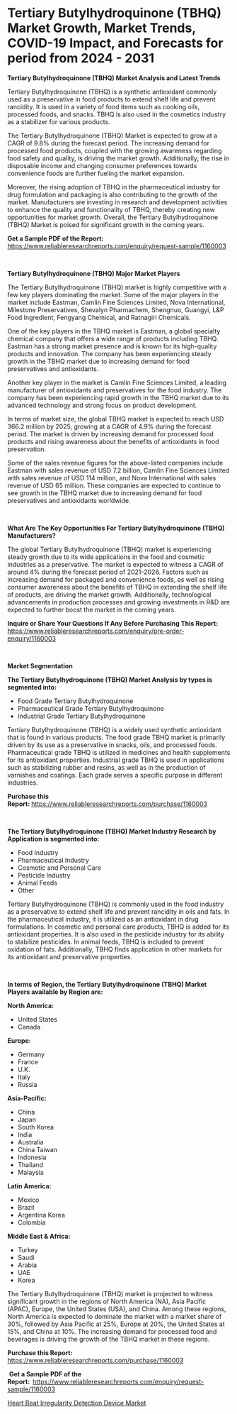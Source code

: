 <p><h1>Tertiary Butylhydroquinone (TBHQ) Market Growth, Market Trends, COVID-19 Impact, and Forecasts for period from 2024 - 2031</h1></p><p><strong>Tertiary Butylhydroquinone (TBHQ) Market Analysis and Latest Trends</strong></p>
<p><p>Tertiary Butylhydroquinone (TBHQ) is a synthetic antioxidant commonly used as a preservative in food products to extend shelf life and prevent rancidity. It is used in a variety of food items such as cooking oils, processed foods, and snacks. TBHQ is also used in the cosmetics industry as a stabilizer for various products.</p><p>The Tertiary Butylhydroquinone (TBHQ) Market is expected to grow at a CAGR of 9.8% during the forecast period. The increasing demand for processed food products, coupled with the growing awareness regarding food safety and quality, is driving the market growth. Additionally, the rise in disposable income and changing consumer preferences towards convenience foods are further fueling the market expansion.</p><p>Moreover, the rising adoption of TBHQ in the pharmaceutical industry for drug formulation and packaging is also contributing to the growth of the market. Manufacturers are investing in research and development activities to enhance the quality and functionality of TBHQ, thereby creating new opportunities for market growth. Overall, the Tertiary Butylhydroquinone (TBHQ) Market is poised for significant growth in the coming years.</p></p>
<p><strong>Get a Sample PDF of the Report:&nbsp;</strong> <a href="https://www.reliableresearchreports.com/enquiry/request-sample/1160003">https://www.reliableresearchreports.com/enquiry/request-sample/1160003</a></p>
<p>&nbsp;</p>
<p><strong>Tertiary Butylhydroquinone (TBHQ) Major Market Players</strong></p>
<p><p>The Tertiary Butylhydroquinone (TBHQ) market is highly competitive with a few key players dominating the market. Some of the major players in the market include Eastman, Camlin Fine Sciences Limited, Nova International, Milestone Preservatives, Shevalyn Pharmachem, Shengnuo, Guangyi, L&P Food Ingredient, Fengyang Chemical, and Ratnagiri Chemicals.</p><p>One of the key players in the TBHQ market is Eastman, a global specialty chemical company that offers a wide range of products including TBHQ. Eastman has a strong market presence and is known for its high-quality products and innovation. The company has been experiencing steady growth in the TBHQ market due to increasing demand for food preservatives and antioxidants.</p><p>Another key player in the market is Camlin Fine Sciences Limited, a leading manufacturer of antioxidants and preservatives for the food industry. The company has been experiencing rapid growth in the TBHQ market due to its advanced technology and strong focus on product development.</p><p>In terms of market size, the global TBHQ market is expected to reach USD 366.2 million by 2025, growing at a CAGR of 4.9% during the forecast period. The market is driven by increasing demand for processed food products and rising awareness about the benefits of antioxidants in food preservation.</p><p>Some of the sales revenue figures for the above-listed companies include Eastman with sales revenue of USD 7.2 billion, Camlin Fine Sciences Limited with sales revenue of USD 114 million, and Nova International with sales revenue of USD 65 million. These companies are expected to continue to see growth in the TBHQ market due to increasing demand for food preservatives and antioxidants worldwide.</p></p>
<p>&nbsp;</p>
<p><strong>What Are The Key Opportunities For Tertiary Butylhydroquinone (TBHQ) Manufacturers?</strong></p>
<p><p>The global Tertiary Butylhydroquinone (TBHQ) market is experiencing steady growth due to its wide applications in the food and cosmetic industries as a preservative. The market is expected to witness a CAGR of around 4% during the forecast period of 2021-2026. Factors such as increasing demand for packaged and convenience foods, as well as rising consumer awareness about the benefits of TBHQ in extending the shelf life of products, are driving the market growth. Additionally, technological advancements in production processes and growing investments in R&D are expected to further boost the market in the coming years.</p></p>
<p><strong>Inquire or Share Your Questions If Any Before Purchasing This Report:</strong> <a href="https://www.reliableresearchreports.com/enquiry/pre-order-enquiry/1160003">https://www.reliableresearchreports.com/enquiry/pre-order-enquiry/1160003</a></p>
<p>&nbsp;</p>
<p><strong>Market Segmentation</strong></p>
<p><strong>The Tertiary Butylhydroquinone (TBHQ) Market Analysis by types is segmented into:</strong></p>
<p><ul><li>Food Grade Tertiary Butylhydroquinone</li><li>Pharmaceutical Grade Tertiary Butylhydroquinone</li><li>Industrial Grade Tertiary Butylhydroquinone</li></ul></p>
<p><p>Tertiary Butylhydroquinone (TBHQ) is a widely used synthetic antioxidant that is found in various products. The food grade TBHQ market is primarily driven by its use as a preservative in snacks, oils, and processed foods. Pharmaceutical grade TBHQ is utilized in medicines and health supplements for its antioxidant properties. Industrial grade TBHQ is used in applications such as stabilizing rubber and resins, as well as in the production of varnishes and coatings. Each grade serves a specific purpose in different industries.</p></p>
<p><strong>Purchase this Report:&nbsp;</strong><a href="https://www.reliableresearchreports.com/purchase/1160003">https://www.reliableresearchreports.com/purchase/1160003</a></p>
<p>&nbsp;</p>
<p><strong>The Tertiary Butylhydroquinone (TBHQ) Market Industry Research by Application is segmented into:</strong></p>
<p><ul><li>Food Industry</li><li>Pharmaceutical Industry</li><li>Cosmetic and Personal Care</li><li>Pesticide Industry</li><li>Animal Feeds</li><li>Other</li></ul></p>
<p><p>Tertiary Butylhydroquinone (TBHQ) is commonly used in the food industry as a preservative to extend shelf life and prevent rancidity in oils and fats. In the pharmaceutical industry, it is utilized as an antioxidant in drug formulations. In cosmetic and personal care products, TBHQ is added for its antioxidant properties. It is also used in the pesticide industry for its ability to stabilize pesticides. In animal feeds, TBHQ is included to prevent oxidation of fats. Additionally, TBHQ finds application in other markets for its antioxidant and preservative properties.</p></p>
<p>&nbsp;</p>
<p><strong>In terms of Region, the Tertiary Butylhydroquinone (TBHQ) Market Players available by Region are:</strong></p>
<p>
    <p> <strong> North America: </strong>
        <ul>
            <li>United States</li>
            <li>Canada</li>
        </ul>
        </p> 
    <p> <strong> Europe: </strong>
        <ul>
            <li>Germany</li>
            <li>France</li>
            <li>U.K.</li>
            <li>Italy</li>
            <li>Russia</li>
        </ul>
        </p> 
    <p> <strong> Asia-Pacific: </strong>
        <ul>
            <li>China</li>
            <li>Japan</li>
            <li>South Korea</li>
            <li>India</li>
            <li>Australia</li>
            <li>China Taiwan</li>
            <li>Indonesia</li>
            <li>Thailand</li>
            <li>Malaysia</li>
        </ul>
        </p> 
    <p> <strong> Latin America: </strong>
        <ul>
            <li>Mexico</li>
            <li>Brazil</li>
            <li>Argentina Korea</li>
            <li>Colombia</li>
        </ul>
        </p> 
    <p> <strong> Middle East & Africa: </strong>
        <ul>
            <li>Turkey</li>
            <li>Saudi</li>
            <li>Arabia</li>
            <li>UAE</li>
            <li>Korea</li>
        </ul>
    </p>
    </p>
<p><p>The Tertiary Butylhydroquinone (TBHQ) market is projected to witness significant growth in the regions of North America (NA), Asia Pacific (APAC), Europe, the United States (USA), and China. Among these regions, North America is expected to dominate the market with a market share of 30%, followed by Asia Pacific at 25%, Europe at 20%, the United States at 15%, and China at 10%. The increasing demand for processed food and beverages is driving the growth of the TBHQ market in these regions.</p></p>
<p><strong>Purchase this Report: </strong><a href="https://www.reliableresearchreports.com/purchase/1160003">https://www.reliableresearchreports.com/purchase/1160003</a></p>
<p>&nbsp;<strong>Get a Sample PDF of the Report:&nbsp;&nbsp;</strong><a href="https://www.reliableresearchreports.com/enquiry/request-sample/1160003">https://www.reliableresearchreports.com/enquiry/request-sample/1160003</a></p>
<p><strong></strong></p>
<p><p><a href="https://invited-way-688.notion.site/Heart-Beat-Irregularity-Detection-Device-Market-Size-2024-2031-Global-Industrial-Analysis-Key-Geo-609a6a337b314c6a98df35370c61c8b5">Heart Beat Irregularity Detection Device Market</a></p></p>
